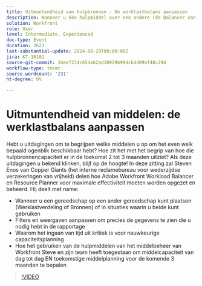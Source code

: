 ```yaml
---
title: Uitmuntendheid van hulpbronnen - De werklastbalans aanpassen
description: Wanneer u één hulpmiddel over een andere (de Balancer van de Werkbelasting of de Planner van het Middel) zou kunnen kiezen, of situaties waarin u zowel zou kunnen gebruiken hoe te filters en meningen aanpassen om precies de gegevens te zien u in het melden vraagt waarom het ingaan van tijd voor nauwkeurige capaciteitsplanning essentieel is Hoe het gebruiken van de hulpmiddelen van het middelbeheer van Workfront Steve en zijn team heeft toegestaan om middelcapaciteit en toekomstige middelplanning voor de komende drie maanden te bepalen
solution: Workfront
role: User
level: Intermediate, Experienced
doc-type: Event
duration: 2623
last-substantial-update: 2024-08-29T00:00:00Z
jira: KT-16102
source-git-commit: 34eef234c654a62ad30929b99dcb4d09af48c29d
workflow-type: tm+mt
source-wordcount: '231'
ht-degree: 0%

---
```



# Uitmuntendheid van middelen: de werklastbalans aanpassen

Hebt u uitdagingen om te begrijpen welke middelen u op om het even welk bepaald ogenblik beschikbaar hebt? Hoe zit het met het begrip van hoe die hulpbronnencapaciteit er in de toekomst 2 tot 3 maanden uitziet? Als deze uitdagingen u bekend klinken, blijf op de hoogte! In deze zitting zal Steven Enos van Copper Giants (het interne reclamebureau voor wederzijdse verzekeringen van vrijheid) delen hoe Adobe Workfront Workload Balancer en Resource Planner voor maximale effectiviteit moeten worden opgezet en beheerd. Hij deelt met name:

* Wanneer u een gereedschap op een ander gereedschap kunt plaatsen (Werklastverdeling of Bronnen) of in situaties waarin u beide kunt gebruiken
* Filters en weergaven aanpassen om precies de gegevens te zien die u nodig hebt in de rapportage
* Waarom het ingaan van tijd uit kritiek is voor nauwkeurige capaciteitsplanning
* Hoe het gebruiken van de hulpmiddelen van het middelbeheer van Workfront Steve en zijn team heeft toegestaan om middelcapaciteit van dag tot dag EN toekomstige middelplanning voor de komende 3 maanden te bepalen

>[!VIDEO](https://video.tv.adobe.com/v/3433217/?learn=on)

